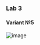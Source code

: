 ### Lab 3
#### Variant №5
![image](https://user-images.githubusercontent.com/33375292/136559282-be5aaa38-e7b7-4c9a-8cec-1a91530723a4.png)

